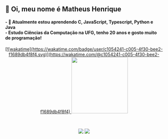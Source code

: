 <h2>
        👋 Oi, meu nome é Matheus Henrique 
</h2>
<h4>
- 👀 Atualmente estou aprendendo C, JavaScript, Typescript, Python e Java<br>
- Estudo Ciências da Computação na UFG, tenho 20 anos e gosto muito de programação!
</h4>
<div align="center">
 
        
<div align="center">
  <a href="https://github.com/matheus-hrm">
  [![wakatime](https://wakatime.com/badge/user/c1054241-c005-4f30-bee2-f1689db4f8f4.svg)](https://wakatime.com/@c1054241-c005-4f30-bee2-f1689db4f8f4)
  <img height="180em" src="https://github-readme-stats.vercel.app/api/top-langs/?username=matheus-hrm&layout=compact&langs_count=8&theme=tokyonight&hide_progress=true">
</div>
  <div align="center" style="display: inline_block"><br>
  
</div>

  ##


  <div> 

  <a href = "mailto:matheushenrique2@discente.ufg.br"><img src="https://img.shields.io/badge/Gmail-D14836?style=for-the-badge&logo=gmail&logoColor=white" target="_blank"></a>
  <a href="https://www.linkedin.com/in/matheus-henrique-rodrigues-magalh%C3%A3es/" target="_blank"><img  src="https://img.shields.io/badge/-LinkedIn-%230077B5?style=for-the-badge&logo=linkedin&logoColor=white" target="_blank"></a>
</div>


<!---
matheus-hrm/matheus-hrm is a ✨ special ✨ repository because its `README.md` (this file) appears on your GitHub profile.
You can click the Preview link to take a look at your changes.
--->
